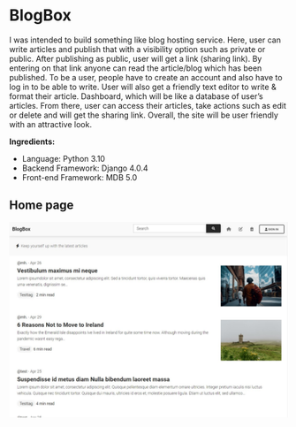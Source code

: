 # BlogBox
I was intended to build something like blog hosting service. Here, user can write articles and publish that with a visibility option such as private or public. After publishing as public, user will get a link (sharing link). By entering on that link anyone can read the article/blog which has been published.  To be a user, people have to create an account and also have to log in to be able to write. User will also get a friendly text editor to write &amp; format their article. Dashboard, which will be like a database of user’s articles. From there, user can access their articles, take actions such as edit or delete and will get the sharing link. Overall, the site will be user friendly with an attractive look.   

**Ingredients:** 
- Language: Python 3.10 
- Backend Framework:  Django 4.0.4 
- Front-end Framework:  MDB 5.0

## Home page
![Home page - BlogBox](https://github.com/m-ah-di/blog_box/blob/master/my_site_blogbox_Screenshot%202022-05-01%20185420.jpg?raw=true 'Home page')
